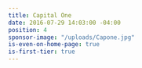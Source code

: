 ```yaml
---
title: Capital One
date: 2016-07-29 14:03:00 -04:00
position: 4
sponsor-image: "/uploads/Capone.jpg"
is-even-on-home-page: true
is-first-tier: true
---
```


